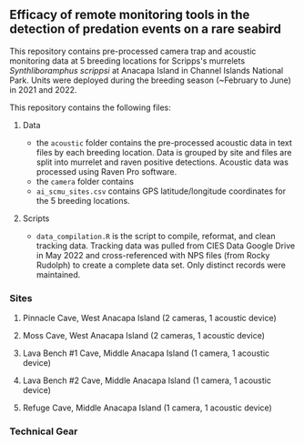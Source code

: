 ## Efficacy of remote monitoring tools in the detection of predation events on a rare seabird

This repository contains pre-processed camera trap and acoustic monitoring data at 5 breeding locations for Scripps's murrelets *Synthliboramphus scrippsi* at Anacapa Island in Channel Islands National Park. Units were deployed during the breeding season (~February to June) in 2021 and 2022. 

This repository contains the following files:  

1. Data   
    + the `acoustic` folder contains the pre-processed acoustic data in text files by each breeding location. Data is grouped by site and files are split into murrelet and raven positive detections. Acoustic data was processed using Raven Pro software. 
    + the `camera` folder contains 
    + `ai_scmu_sites.csv` contains GPS latitude/longitude coordinates for the 5 breeding locations.    

2. Scripts  
    + `data_compilation.R` is the script to compile, reformat, and clean tracking data. Tracking data was pulled from CIES Data Google Drive in May 2022 and cross-referenced with NPS files (from Rocky Rudolph) to create a complete data set. Only distinct records were maintained.  

### Sites
1. Pinnacle Cave, West Anacapa Island (2 cameras, 1 acoustic device)  

2. Moss Cave, West Anacapa Island (2 cameras, 1 acoustic device)   

3. Lava Bench #1 Cave, Middle Anacapa Island (1 camera, 1 acoustic device)  

4. Lava Bench #2 Cave, Middle Anacapa Island (1 camera, 1 acoustic device)    

5. Refuge Cave, Middle Anacapa Island (1 camera, 1 acoustic device)    


### Technical Gear
